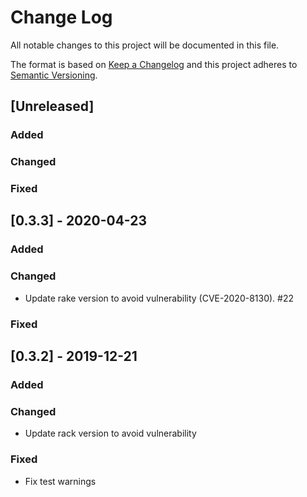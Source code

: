 # Change Log
All notable changes to this project will be documented in this file.

The format is based on [Keep a Changelog](http://keepachangelog.com/)
and this project adheres to [Semantic Versioning](http://semver.org/).

## [Unreleased]
### Added

### Changed

### Fixed

## [0.3.3] - 2020-04-23
### Added

### Changed
- Update rake version to avoid vulnerability (CVE-2020-8130). #22

### Fixed

## [0.3.2] - 2019-12-21
### Added

### Changed
- Update rack version to avoid vulnerability

### Fixed
- Fix test warnings
